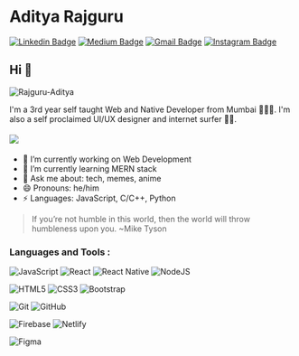 # Aditya Rajguru  
[![Linkedin Badge](https://img.shields.io/badge/-AdityaRajguru-blue?style=flat-square&logo=Linkedin&logoColor=white&link=https://www.linkedin.com/in/aditya-rajguru-420464203/)](https://www.linkedin.com/in/aditya-rajguru-420464203/) [![Medium Badge](https://img.shields.io/badge/-@AdityaRajguru-03a57a?style=flat-square&labelColor=000000&logo=Medium&link=https://apollonox.medium.com/)](https://apollonox.medium.com/)
[![Gmail Badge](https://img.shields.io/badge/-rajguru.aditya.25@gmail.com-c14438?style=flat-square&logo=Gmail&logoColor=white&link=mailto:rajguru.aditya.25@gmail.com)](mailto:rajguru.aditya.25@gmail.com) [![Instagram Badge](https://img.shields.io/badge/-@apollonox.dev-D7008A?style=flat-square&labelColor=D7008A&logo=Instagram&logoColor=white&link=https://www.instagram.com/apollonox.dev/)](https://www.instagram.com/apollonox.dev/)

## Hi 👋

<p align="left"> <img src="https://komarev.com/ghpvc/?username=Rajguru-Aditya" alt="Rajguru-Aditya" /> </p>

I'm a 3rd year self taught Web and Native Developer from Mumbai 👨‍💻🌐. I'm also a self proclaimed UI/UX designer and internet surfer 
🏄‍♂️. 

####      ![](https://img.shields.io/badge/Web%20Developer-%3C%2F%3E-blueviolet)

- 🔭 I’m currently working on Web Development
- 🌱 I’m currently learning MERN stack
- 💬 Ask me about: tech, memes, anime
- 😄 Pronouns: he/him
-  ⚡ Languages: JavaScript, C/C++, Python


> If you’re not humble in this world, then the world will throw humbleness upon you. ~Mike Tyson

### Languages and Tools :

![JavaScript](https://img.shields.io/badge/javascript-%23323330.svg?style=for-the-badge&logo=javascript&logoColor=%23F7DF1E)
![React](https://img.shields.io/badge/react-%2320232a.svg?style=for-the-badge&logo=react&logoColor=%2361DAFB)
![React Native](https://img.shields.io/badge/react_native-%2320232a.svg?style=for-the-badge&logo=react&logoColor=%2361DAFB)
![NodeJS](https://img.shields.io/badge/node.js-6DA55F?style=for-the-badge&logo=node.js&logoColor=white)

![HTML5](https://img.shields.io/badge/html5-%23E34F26.svg?style=for-the-badge&logo=html5&logoColor=white)
![CSS3](https://img.shields.io/badge/css3-%231572B6.svg?style=for-the-badge&logo=css3&logoColor=white)
![Bootstrap](https://img.shields.io/badge/bootstrap-%23563D7C.svg?style=for-the-badge&logo=bootstrap&logoColor=white)

![Git](https://img.shields.io/badge/git-%23F05033.svg?style=for-the-badge&logo=git&logoColor=white)
![GitHub](https://img.shields.io/badge/github-%23121011.svg?style=for-the-badge&logo=github&logoColor=white)

![Firebase](https://img.shields.io/badge/firebase-%23039BE5.svg?style=for-the-badge&logo=firebase)
![Netlify](https://img.shields.io/badge/netlify-%23000000.svg?style=for-the-badge&logo=netlify&logoColor=#00C7B7)

![Figma](https://img.shields.io/badge/figma-%23F24E1E.svg?style=for-the-badge&logo=figma&logoColor=white)
